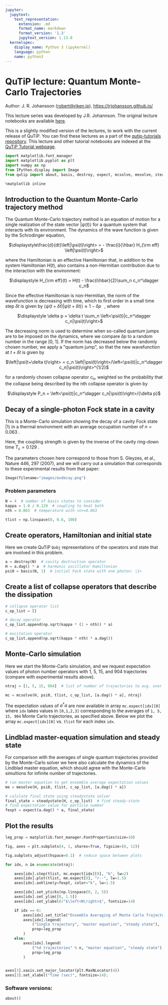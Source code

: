 ```yaml
---
jupyter:
  jupytext:
    text_representation:
      extension: .md
      format_name: markdown
      format_version: '1.3'
      jupytext_version: 1.13.8
  kernelspec:
    display_name: Python 3 (ipykernel)
    language: python
    name: python3
---
```


# QuTiP lecture: Quantum Monte-Carlo Trajectories


Author: J. R. Johansson (robert@riken.jp), https://jrjohansson.github.io/

This lecture series was developed by J.R. Johannson. The original lecture notebooks are available [here](https://github.com/jrjohansson/qutip-lectures).

This is a slightly modified version of the lectures, to work with the current release of QuTiP. You can find these lectures as a part of the [qutip-tutorials repository](https://github.com/qutip/qutip-tutorials). This lecture and other tutorial notebooks are indexed at the [QuTiP Tutorial webpage](https://qutip.org/tutorials.html).

```python
import matplotlib.font_manager
import matplotlib.pyplot as plt
import numpy as np
from IPython.display import Image
from qutip import about, basis, destroy, expect, mcsolve, mesolve, steadystate

%matplotlib inline
```

## Introduction to the Quantum Monte-Carlo trajectory method

The Quantum Monte-Carlo trajectory method is an equation of motion for a single realization of the state vector $\left|\psi(t)\right>$ for a quantum system that interacts with its environment. The dynamics of the wave function is given by the Schrodinger equation,

<center>
$\displaystyle\frac{d}{dt}\left|\psi(t)\right> = - \frac{i}{\hbar} H_{\rm eff} \left|\psi(t)\right>$
</center>

where the Hamiltonian is an effective Hamiltonian that, in addition to the system Hamiltonian $H(t)$, also contains a non-Hermitian contribution due to the interaction with the environment:

<center>
$\displaystyle H_{\rm eff}(t) = H(t) - \frac{i\hbar}{2}\sum_n c_n^\dagger c_n$
</center>

Since the effective Hamiltonian is non-Hermitian, the norm of the wavefunction is decreasing with time, which to first order in a small time step $\delta t$ is given by $\langle\psi(t+\delta t)|\psi(t+\delta t)\rangle \approx 1 - \delta p\;\;\;$, where 

<center>
$\displaystyle \delta p = \delta t \sum_n \left<\psi(t)|c_n^\dagger c_n|\psi(t)\right>$
</center>

The decreasing norm is used to determine when so-called quantum jumps are to be imposed on the dynamics, where we compare $\delta p$ to a random number in the range [0, 1]. If the norm has decreased below the randomly chosen number, we apply a "quantum jump", so that the new wavefunction at $t+\delta t$ is given by

<center>
$\left|\psi(t+\delta t)\right> = c_n \left|\psi(t)\right>/\left<\psi(t)|c_n^\dagger c_n|\psi(t)\right>^{1/2}$ 
</center>

for a randomly chosen collapse operator $c_n$, weighted so the probability that the collapse being described by the nth collapse operator is given by
    
<center>
$\displaystyle P_n = \left<\psi(t)|c_n^\dagger c_n|\psi(t)\right>/{\delta p}$ 
</center>



## Decay of a single-photon Fock state in a cavity

This is a Monte-Carlo simulation showing the decay of a cavity Fock state $\left|1\right>$ in a thermal environment with an average occupation number of $n=0.063$ .

Here, the coupling strength is given by the inverse of the cavity ring-down time $T_c = 0.129$ .

The parameters chosen here correspond to those from S. Gleyzes, et al., Nature 446, 297 (2007), and we will carry out a simulation that corresponds to these experimental results from that paper:

```python
Image(filename="images/exdecay.png")
```

### Problem parameters

```python
N = 4  # number of basis states to consider
kappa = 1.0 / 0.129  # coupling to heat bath
nth = 0.063  # temperature with <n>=0.063

tlist = np.linspace(0, 0.6, 100)
```

## Create operators, Hamiltonian and initial state

Here we create QuTiP `Qobj` representations of the operators and state that are involved in this problem.

```python
a = destroy(N)  # cavity destruction operator
H = a.dag() * a  # harmonic oscillator Hamiltonian
psi0 = basis(N, 1)  # initial Fock state with one photon: |1>
```

## Create a list of collapse operators that describe the dissipation

```python
# collapse operator list
c_op_list = []

# decay operator
c_op_list.append(np.sqrt(kappa * (1 + nth)) * a)

# excitation operator
c_op_list.append(np.sqrt(kappa * nth) * a.dag())
```

## Monte-Carlo simulation

Here we start the Monte-Carlo simulation, and we request expectation values of photon number operators with 1, 5, 15, and 904 trajectories (compare with experimental results above).

```python
ntraj = [1, 5, 15, 904]  # list of number of trajectories to avg. over

mc = mcsolve(H, psi0, tlist, c_op_list, [a.dag() * a], ntraj)
```

The expectation values of $a^\dagger a$ are now available in array ``mc.expect[idx][0]`` where ``idx`` takes values in ``[0,1,2,3]`` corresponding to the averages of ``1, 5, 15, 904`` Monte Carlo trajectories, as specified above. Below we plot the array ``mc.expect[idx][0]`` vs. ``tlist`` for each index ``idx``.


## Lindblad master-equation simulation and steady state

For comparison with the averages of single quantum trajectories provided by the Monte-Carlo solver we here also calculate the dynamics of the Lindblad master equation, which should agree with the Monte-Carlo simultions for infinite number of trajectories.

```python
# run master equation to get ensemble average expectation values
me = mesolve(H, psi0, tlist, c_op_list, [a.dag() * a])

# calulate final state using steadystate solver
final_state = steadystate(H, c_op_list)  # find steady-state
# find expectation value for particle number
fexpt = expect(a.dag() * a, final_state)
```

## Plot the results

```python
leg_prop = matplotlib.font_manager.FontProperties(size=10)

fig, axes = plt.subplots(4, 1, sharex=True, figsize=(8, 12))

fig.subplots_adjust(hspace=0.1)  # reduce space between plots

for idx, n in enumerate(ntraj):

    axes[idx].step(tlist, mc.expect[idx][0], "b", lw=2)
    axes[idx].plot(tlist, me.expect[0], "r--", lw=1.5)
    axes[idx].axhline(y=fexpt, color="k", lw=1.5)

    axes[idx].set_yticks(np.linspace(0, 2, 5))
    axes[idx].set_ylim([0, 1.5])
    axes[idx].set_ylabel(r"$\left<N\right>$", fontsize=14)

    if idx == 0:
        axes[idx].set_title("Ensemble Averaging of Monte Carlo Trajectories")
        axes[idx].legend(
            ("Single trajectory", "master equation", "steady state"),
            prop=leg_prop
        )
    else:
        axes[idx].legend(
            ("%d trajectories" % n, "master equation", "steady state"),
            prop=leg_prop
        )


axes[3].xaxis.set_major_locator(plt.MaxNLocator(4))
axes[3].set_xlabel("Time (sec)", fontsize=14);
```

### Software versions:

```python
about()
```
